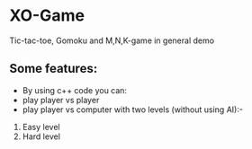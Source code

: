 # XO-Game

Tic-tac-toe, Gomoku and M,N,K-game in general demo

## Some features:

- By using c++ code you can:
- play player vs player 
- play player vs computer with two levels (without using AI):-
1. Easy level
2. Hard level
